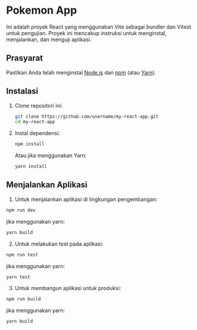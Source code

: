 # Pokemon App

Ini adalah proyek React yang menggunakan Vite sebagai bundler dan Vitest untuk pengujian.
Proyek ini mencakup instruksi untuk menginstal, menjalankan, dan menguji aplikasi.

## Prasyarat

Pastikan Anda telah menginstal [Node.js](https://nodejs.org/) dan [npm](https://www.npmjs.com/) (atau [Yarn](https://yarnpkg.com/)).

## Instalasi

1. Clone repositori ini:
    ```bash
    git clone https://github.com/username/my-react-app.git
    cd my-react-app
    ```

2. Instal dependensi:
    ```bash
    npm install
    ```

    Atau jika menggunakan Yarn:
    ```bash
    yarn install
    ```

## Menjalankan Aplikasi

1. Untuk menjalankan aplikasi di lingkungan pengembangan:

```bash
npm run dev
```

jika menggunakan yarn:

```bash
yarn build
```

2. Untuk melakukan test pada aplikasi:

```bash
npm run test
```

jika menggunakan yarn:

```bash
yarn test
```

3. Untuk membangun aplikasi untuk produksi:

```bash
npm run build
```

jika menggunakan yarn:

```bash
yarn build
```

## 